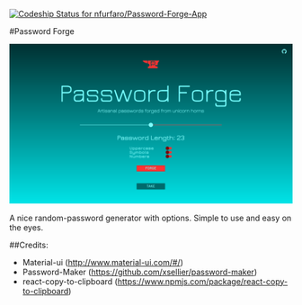 [ ![Codeship Status for nfurfaro/Password-Forge-App](https://app.codeship.com/projects/fe417780-b807-0134-bb9c-3617a86d3e20/status?branch=master)](https://app.codeship.com/projects/194609)

#Password Forge

![Screenshot](/Screenshot.png?raw=true "Screenshot")

A nice random-password generator with options. Simple to use and easy on the eyes.

##Credits:

* Material-ui (http://www.material-ui.com/#/)
* Password-Maker (https://github.com/xsellier/password-maker)
* react-copy-to-clipboard  (https://www.npmjs.com/package/react-copy-to-clipboard)





